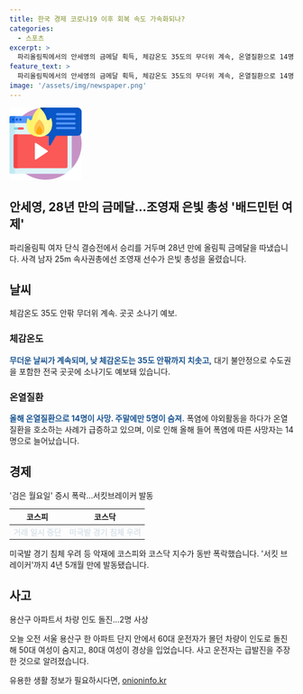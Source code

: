 ```yaml
---
title: 한국 경제 코로나19 이후 회복 속도 가속화되나?
categories:
  - 스포츠
excerpt: >
  파리올림픽에서의 안세영의 금메달 획득, 체감온도 35도의 무더위 계속, 온열질환으로 14명이 사망, 검은 월요일 증시 폭락, 용산구 아파트서 차량 인도 돌진으로 2명 사상
feature_text: >
  파리올림픽에서의 안세영의 금메달 획득, 체감온도 35도의 무더위 계속, 온열질환으로 14명이 사망, 검은 월요일 증시 폭락, 용산구 아파트서 차량 인도 돌진으로 2명 사상
image: '/assets/img/newspaper.png'
---
```


<p><img src="/assets/img/news.png" alt="rentncar 속보" /></p>

<h2>안세영, 28년 만의 금메달…조영재 은빛 총성 '배드민턴 여제'</h2>

<p data-ke-size="size16">파리올림픽 여자 단식 결승전에서 승리를 거두며 28년 만에 올림픽 금메달을 따냈습니다. 사격 남자 25m 속사권총에선 조영재 선수가 은빛 총성을 울렸습니다.</p>

<h2>날씨</h2>

<p data-ke-size="size16">체감온도 35도 안팎 무더위 계속. 곳곳 소나기 예보.</p>

<h3>체감온도</h3>

<p data-ke-size="size16"><b><span style="color: #1a5490;">무더운 날씨가 계속되며, 낮 체감온도는 35도 안팎까지 치솟고,</span></b> 대기 불안정으로 수도권을 포함한 전국 곳곳에 소나기도 예보돼 있습니다.</p>

<h3>온열질환</h3>

<p data-ke-size="size16"><b><span style="color: #1a5490;">올해 온열질환으로 14명이 사망. 주말에만 5명이 숨져.</span></b> 폭염에 야외활동을 하다가 온열질환을 호소하는 사례가 급증하고 있으며, 이로 인해 올해 들어 폭염에 따른 사망자는 14명으로 늘어났습니다.</p>

<h2>경제</h2>

<p data-ke-size="size16">'검은 월요일' 증시 폭락…서킷브레이커 발동</p>

<table>
<thead>
<tr>
<th style="text-align: center;">코스피</th>
<th style="text-align: center;">코스닥</th>
</tr>
</thead>
<tbody>
<tr>
<td style="text-align: center; height: 17px;"><b><span style="color: #21538527;">거래 일시 중단</span></b></td>
<td style="text-align: center; height: 17px;"><b><span style="color: #21538527;">미국발 경기 침체 우려</span></b></td>
</tr>
</tbody>
</table>

<p data-ke-size="size16">미국발 경기 침체 우려 등 악재에 코스피와 코스닥 지수가 동반 폭락했습니다. '서킷 브레이커'까지 4년 5개월 만에 발동됐습니다.</p>

<h2>사고</h2>

<p data-ke-size="size16">용산구 아파트서 차량 인도 돌진…2명 사상</p>

<p data-ke-size="size16">오늘 오전 서울 용산구 한 아파트 단지 안에서 60대 운전자가 몰던 차량이 인도로 돌진해 50대 여성이 숨지고, 80대 여성이 경상을 입었습니다. 사고 운전자는 급발진을 주장한 것으로 알려졌습니다.</p>
유용한 생활 정보가 필요하시다면, <a href="https://onioninfo.kr" rel="dofollow">onioninfo.kr</a>


